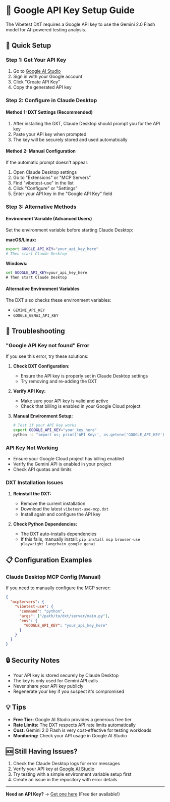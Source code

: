 # 🔑 Google API Key Setup Guide

The Vibetest DXT requires a Google API key to use the Gemini 2.0 Flash model for AI-powered testing analysis.

## 🚀 Quick Setup

### Step 1: Get Your API Key
1. Go to [Google AI Studio](https://aistudio.google.com/app/apikey)
2. Sign in with your Google account
3. Click "Create API Key"
4. Copy the generated API key

### Step 2: Configure in Claude Desktop

#### Method 1: DXT Settings (Recommended)
1. After installing the DXT, Claude Desktop should prompt you for the API key
2. Paste your API key when prompted
3. The key will be securely stored and used automatically

#### Method 2: Manual Configuration
If the automatic prompt doesn't appear:

1. Open Claude Desktop settings
2. Go to "Extensions" or "MCP Servers"
3. Find "vibetest-use" in the list
4. Click "Configure" or "Settings"
5. Enter your API key in the "Google API Key" field

### Step 3: Alternative Methods

#### Environment Variable (Advanced Users)
Set the environment variable before starting Claude Desktop:

**macOS/Linux:**
```bash
export GOOGLE_API_KEY="your_api_key_here"
# Then start Claude Desktop
```

**Windows:**
```cmd
set GOOGLE_API_KEY=your_api_key_here
# Then start Claude Desktop
```

#### Alternative Environment Variables
The DXT also checks these environment variables:
- `GEMINI_API_KEY`
- `GOOGLE_GENAI_API_KEY`

## 🔧 Troubleshooting

### "Google API Key not found" Error
If you see this error, try these solutions:

1. **Check DXT Configuration:**
   - Ensure the API key is properly set in Claude Desktop settings
   - Try removing and re-adding the DXT

2. **Verify API Key:**
   - Make sure your API key is valid and active
   - Check that billing is enabled in your Google Cloud project

3. **Manual Environment Setup:**
   ```bash
   # Test if your API key works
   export GOOGLE_API_KEY="your_key_here"
   python -c "import os; print('API Key:', os.getenv('GOOGLE_API_KEY'))"
   ```

### API Key Not Working
- Ensure your Google Cloud project has billing enabled
- Verify the Gemini API is enabled in your project
- Check API quotas and limits

### DXT Installation Issues
1. **Reinstall the DXT:**
   - Remove the current installation
   - Download the latest `vibetest-use-mcp.dxt`
   - Install again and configure the API key

2. **Check Python Dependencies:**
   - The DXT auto-installs dependencies
   - If this fails, manually install: `pip install mcp browser-use playwright langchain_google_genai`

## 📋 Configuration Examples

### Claude Desktop MCP Config (Manual)
If you need to manually configure the MCP server:

```json
{
  "mcpServers": {
    "vibetest-use": {
      "command": "python",
      "args": ["/path/to/dxt/server/main.py"],
      "env": {
        "GOOGLE_API_KEY": "your_api_key_here"
      }
    }
  }
}
```

## 🔒 Security Notes

- Your API key is stored securely by Claude Desktop
- The key is only used for Gemini API calls
- Never share your API key publicly
- Regenerate your key if you suspect it's compromised

## 💡 Tips

- **Free Tier:** Google AI Studio provides a generous free tier
- **Rate Limits:** The DXT respects API rate limits automatically
- **Cost:** Gemini 2.0 Flash is very cost-effective for testing workloads
- **Monitoring:** Check your API usage in Google AI Studio

## 🆘 Still Having Issues?

1. Check the Claude Desktop logs for error messages
2. Verify your API key at [Google AI Studio](https://aistudio.google.com/app/apikey)
3. Try testing with a simple environment variable setup first
4. Create an issue in the repository with error details

---

**Need an API Key?** → [Get one here](https://aistudio.google.com/app/apikey) (Free tier available!)
